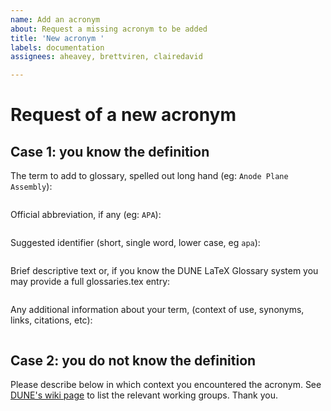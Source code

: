 ```yaml
---
name: Add an acronym
about: Request a missing acronym to be added
title: 'New acronym '
labels: documentation
assignees: aheavey, brettviren, clairedavid

---
```


# Request of a new acronym

## Case 1: you know the definition
  The term to add to glossary, spelled out long hand (eg: `Anode Plane Assembly`):
```

```
  Official abbreviation, if any (eg: `APA`):
```

```

  Suggested identifier (short, single word, lower case, eg `apa`):
```

```

  Brief descriptive text or, if you know the DUNE LaTeX Glossary system you may provide a full glossaries.tex entry:
```

```

Any additional information about your term, (context of use, synonyms, links, citations, etc):
```

```


## Case 2: you do not know the definition
Please describe below in which context you encountered the acronym.
See [DUNE's wiki page](https://wiki.dunescience.org/) to list the relevant working groups. Thank you.
